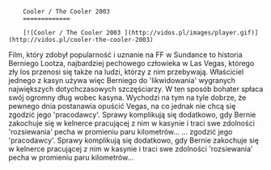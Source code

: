 
        Cooler / The Cooler 2003 
        =============
        
        [![Cooler / The Cooler 2003 ](http://vidos.pl/images/player.gif)](http://vidos.pl/cooler-the-cooler-2003)
        
        
 Film, który zdobył popularność i uznanie na FF w Sundance to historia Berniego Lootza, najbardziej pechowego człowieka w Las Vegas, którego zły los przenosi się także na ludzi, którzy z nim przebywają. Właściciel jednego z kasyn używa więc Berniego do 'likwidowania' wygranych największych dotychczasowych szczęściarzy. W ten sposób bohater spłaca swój ogromny dług wobec kasyna. Wychodzi na tym na tyle dobrze, że pewnego dnia postanawia opuścić Vegas, na co jednak nie chcą się zgodzić jego 'pracodawcy'. Sprawy komplikują się dodatkowo, gdy Bernie zakochuje się w kelnerce pracującej z nim w kasynie i traci swe zdolności 'rozsiewania' pecha w promieniu paru kilometrów...   ... zgodzić jego 'pracodawcy'. Sprawy komplikują się dodatkowo, gdy Bernie zakochuje się w kelnerce pracującej z nim w kasynie i traci swe zdolności 'rozsiewania' pecha w promieniu paru kilometrów...
    